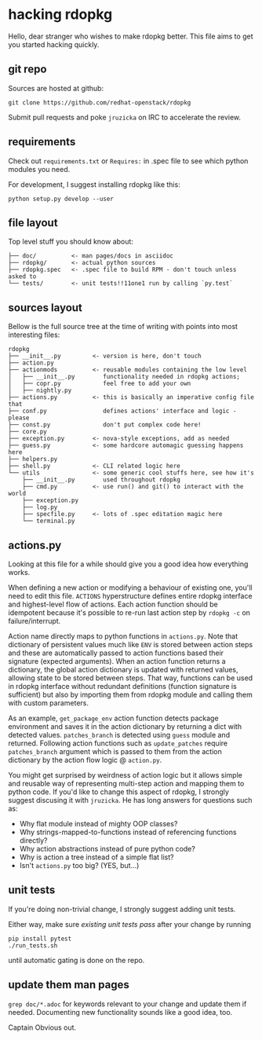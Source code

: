 hacking rdopkg
==============

Hello, dear stranger who wishes to make rdopkg better. This file aims to get
you started hacking quickly.


git repo
--------

Sources are hosted at github:

    git clone https://github.com/redhat-openstack/rdopkg

Submit pull requests and poke `jruzicka` on IRC to accelerate the review.

requirements
------------

Check out `requirements.txt` or `Requires:` in .spec file to see which python
modules you need.

For development, I suggest installing rdopkg like this:
    
    python setup.py develop --user


file layout
-----------

Top level stuff you should know about:

    ├── doc/          <- man pages/docs in asciidoc
    ├── rdopkg/       <- actual python sources
    ├── rdopkg.spec   <- .spec file to build RPM - don't touch unless asked to
    └── tests/        <- unit tests!!11one1 run by calling `py.test`


sources layout
--------------

Bellow is the full source tree at the time of writing with points into most
interesting files: 

    rdopkg
    ├── __init__.py         <- version is here, don't touch
    ├── action.py
    ├── actionmods          <- reusable modules containing the low level
    │   ├── __init__.py        functionality needed in rdopkg actions;
    │   ├── copr.py            feel free to add your own
    │   ├── nightly.py
    ├── actions.py          <- this is basically an imperative config file that
    ├── conf.py                defines actions' interface and logic - please
    ├── const.py               don't put complex code here!
    ├── core.py
    ├── exception.py        <- nova-style exceptions, add as needed
    ├── guess.py            <- some hardcore automagic guessing happens here
    ├── helpers.py
    ├── shell.py            <- CLI related logic here
    └── utils               <- some generic cool stuffs here, see how it's
        ├── __init__.py        used throughout rdopkg
        ├── cmd.py          <- use run() and git() to interact with the world
        ├── exception.py
        ├── log.py 
        ├── specfile.py     <- lots of .spec editation magic here
        └── terminal.py


actions.py
----------

Looking at this file for a while should give you a good idea how everything
works.

When defining a new action or modifying a behaviour of existing one, you'll
need to edit this file. `ACTIONS` hyperstructure defines entire rdopkg
interface and highest-level flow of actions. Each action function should be
idempotent because it's possible to re-run last action step by `rdopkg -c` on
failure/interrupt.

Action name directly maps to python functions in `actions.py`. Note that
dictionary of persistent values much like `ENV` is stored between action steps
and these are automatically passed to action functions based their signature
(expected arguments). When an action function returns a dictionary, the
global action dictionary is updated with returned values, allowing state to be
stored between steps. That way, functions can be used in rdopkg interface
without redundant definitions (function signature is sufficient) but also by
importing them from rdopkg module and calling them with custom parameters.

As an example, `get_package_env` action function detects package environment
and saves it in the action dictionary by returning a dict with detected
values. `patches_branch` is detected using `guess` module and returned.
Following action functions such as `update_patches` require `patches_branch`
argument which is passed to them from the action dictionary by the action flow
logic @ `action.py`.

You might get surprised by weirdness of action logic but it allows simple and
reusable way of representing multi-step action and mapping them to python
code. If you'd like to change this aspect of rdopkg, I strongly suggest
discusing it with `jruzicka`. He has long answers for questions such as:

* Why flat module instead of mighty OOP classes?
* Why strings-mapped-to-functions instead of referencing functions directly?
* Why action abstractions instead of pure python code?
* Why is action a tree instead of a simple flat list?
* Isn't `actions.py` too big? (YES, but...)


unit tests
----------

If you're doing non-trivial change, I strongly suggest adding unit tests.

Either way, make sure *existing unit tests pass* after your change by running

    pip install pytest
    ./run_tests.sh

until automatic gating is done on the repo.


update them man pages
---------------------

`grep doc/*.adoc` for keywords relevant to your change and update them if
needed. Documenting new functionality sounds like a good idea, too.

Captain Obvious out.
